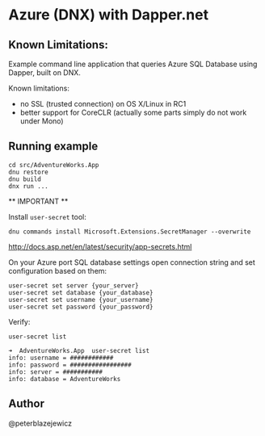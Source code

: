 # Azure (DNX) with Dapper.net

## Known Limitations:

Example command line application that queries Azure SQL Database using Dapper, built on DNX.

Known limitations:

- no SSL (trusted connection) on OS X/Linux in RC1
- better support for CoreCLR (actually some parts simply do not work under Mono)

## Running example

```
cd src/AdventureWorks.App
dnu restore
dnu build
dnx run ...
```

** IMPORTANT **

Install `user-secret` tool:

```
dnu commands install Microsoft.Extensions.SecretManager --overwrite
```

http://docs.asp.net/en/latest/security/app-secrets.html

On your Azure port SQL database settings open connection string and set configuration based on them:

```
user-secret set server {your_server}
user-secret set database {your_database}
user-secret set username {your_username}
user-secret set password {your_password}
```

Verify:
```
user-secret list

➜  AdventureWorks.App  user-secret list
info: username = ############
info: password = #################
info: server = ###########
info: database = AdventureWorks
```

## Author

@peterblazejewicz
